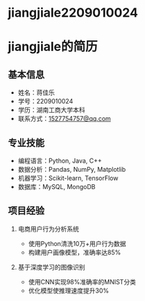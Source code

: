 # jiangjiale2209010024
# jiangjiale的简历

## 基本信息
- 姓名：蒋佳乐
- 学号：2209010024
- 学历：湖南工商大学本科
- 联系方式：1527754757@qq.com

## 专业技能
- 编程语言：Python, Java, C++
- 数据分析：Pandas, NumPy, Matplotlib
- 机器学习：Scikit-learn, TensorFlow
- 数据库：MySQL, MongoDB

## 项目经验
1. 电商用户行为分析系统 
   - 使用Python清洗10万+用户行为数据
   - 构建用户画像模型，准确率达85%
   
2. 基于深度学习的图像识别 
   - 使用CNN实现98%准确率的MNIST分类
   - 优化模型使推理速度提升30%
